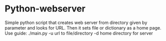 # Python-webserver
Simple python script that creates web server from directory given by parameter and looks for URL. Then it sets file or dictionary as a home page.
Use guide:
./main.py -u url to file/directory -d home directory for server
